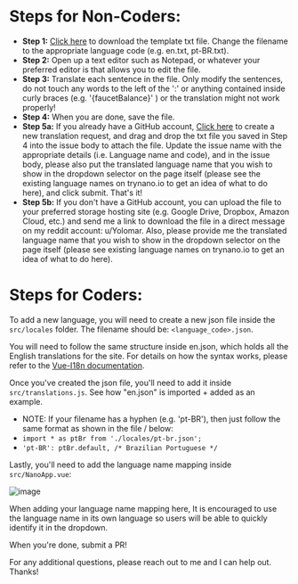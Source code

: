 # Steps for Non-Coders:

 - **Step 1:** <a href="https://github.com/OmarB97/trynano/files/6413066/en.txt">Click here</a> to download the template txt file. Change the filename to the appropriate language code (e.g. en.txt, pt-BR.txt).
 - **Step 2:** Open up a text editor such as Notepad, or whatever your preferred editor is that allows you to edit the file.
 - **Step 3:** Translate each sentence in the file. Only modify the sentences, do not touch any words to the left of the ':' or anything contained inside curly braces (e.g. '{faucetBalance}' ) or the translation might not work properly!
 - **Step 4:** When you are done, save the file.
 - **Step 5a:** If you already have a GitHub account, <a href="https://github.com/OmarB97/trynano/issues/new?assignees=OmarB97&labels=translation&template=translation-request.md&title=%5BTRANSLATION+REQUEST%5D+-+%3CPUT+LANGUAGE+NAME+AND+CODE+HERE%3En">Click here</a> to create a new translation request, and drag and drop the txt file you saved in Step 4 into the issue body to attach the file. Update the issue name with the appropriate details (i.e. Language name and code), and in the issue body, please also put the translated language name that you wish to show in the dropdown selector on the page itself (please see the existing language names on trynano.io to get an idea of what to do here), and click submit. That's it! 
 - **Step 5b:** If you don't have a GitHub account, you can upload the file to your preferred storage hosting site (e.g. Google Drive, Dropbox, Amazon Cloud, etc.) and send me a link to download the file in a direct message on my reddit account: u/Yolomar. Also, please provide me the translated language name that you wish to show in the dropdown selector on the page itself (please see existing language names on trynano.io to get an idea of what to do here).

# Steps for Coders:

To add a new language, you will need to create a new json file inside the ```src/locales``` folder. The filename should be: ```<language_code>.json```.

You will need to follow the same structure inside en.json, which holds all the English translations for the site. For details on how the syntax works, please refer to the [Vue-I18n documentation](https://vue-i18n.intlify.dev/guide/).

Once you've created the json file, you'll need to add it inside ```src/translations.js```. See how "en.json" is imported + added as an example.
 -  NOTE: If your filename has a hyphen (e.g. 'pt-BR'), then just follow the same format as shown in the file / below:
   -  ```import * as ptBr from './locales/pt-br.json';```
   -  ```'pt-BR': ptBr.default, /* Brazilian Portuguese */```

Lastly, you'll need to add the language name mapping inside ```src/NanoApp.vue```:

![image](https://user-images.githubusercontent.com/21279036/111931342-413a9900-8a78-11eb-83a5-6787db59855a.png)

When adding your language name mapping here, It is encouraged to use the language name in its own language so users will be able to quickly identify it in the dropdown.

When you're done, submit a PR!

For any additional questions, please reach out to me and I can help out. Thanks!
